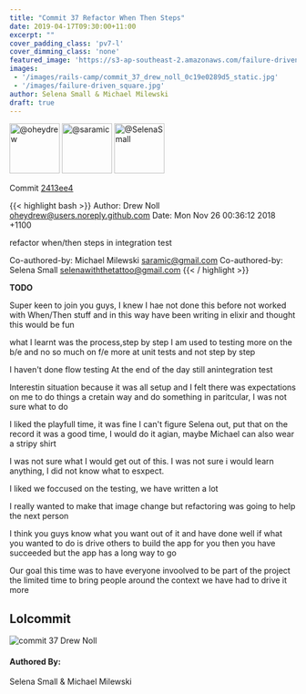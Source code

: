 ```yaml
---
title: "Commit 37 Refactor When Then Steps"
date: 2019-04-17T09:30:00+11:00
excerpt: ""
cover_padding_class: 'pv7-l'
cover_dimming_class: 'none'
featured_image: 'https://s3-ap-southeast-2.amazonaws.com/failure-driven-blog/railscamp-24-woodfield-hobart/commit_37_drew_noll_0c19e0289d5.gif'
images:
 - '/images/rails-camp/commit_37_drew_noll_0c19e0289d5_static.jpg'
 - '/images/failure-driven_square.jpg'
author: Selena Small & Michael Milewski 
draft: true
---
```


<img alt="@oheydrew" src="//github.com/oheydrew.png" style="display: inline; width: 88px;" height="88" />
<img alt="@saramic" src="//github.com/saramic.png" style="display: inline; width: 88px;" height="88" />
<img alt="@SelenaSmall" src="//github.com/SelenaSmall.png" style="display: inline; width: 88px;" height="88" />

Commit [2413ee4](https://github.com/failure-driven/railscamp-search-term/commit/2413ee4de38e3fb117a957360b9a75ed72c6f605)

{{< highlight bash >}}
Author: Drew Noll <oheydrew@users.noreply.github.com>
Date:   Mon Nov 26 00:36:12 2018 +1100

refactor when/then steps in integration test

Co-authored-by: Michael Milewski <saramic@gmail.com>
Co-authored-by: Selena Small <selenawiththetattoo@gmail.com>
{{< / highlight >}}

**TODO**

Super keen to join you guys,
I knew I hae not done this before
not worked with When/Then stuff and in this way
have been writing in elixir
and thought this would be fun

what I learnt was the process,step by step
I am used to testing more on the b/e and no so much on f/e
more at unit tests and not step by step

I haven't done flow testing
At the end of the day still anintegration test

Interestin situation because it was all setup and I felt there was
expectations on me to do things a cretain way and do something in paritcular,
I was not sure what to do

I liked the playfull time, it was fine
I can't figure Selena out, put that on the record
it was a good time, I would do it agian, maybe Michael can also wear a stripy
shirt

I was not sure what I would get out of this. I was not sure i would learn
anything, I did not know what to esxpect.

I liked we foccused on the testing, we have written a lot

I really wanted to make that image change but refactoring was going to help
the next person

I think you guys know what you want out of it and have done well
if what you wanted to do is drive others to build the app for you then you
have succeeded but the app has a long way to go

Our goal this time was to have everyone invoolved to be part of the project
the limited time to bring people around the context we have had to drive it
more

## Lolcommit

![commit 37 Drew Noll](https://s3-ap-southeast-2.amazonaws.com/failure-driven-blog/railscamp-24-woodfield-hobart/commit_37_drew_noll_0c19e0289d5.gif)

#### Authored By:

Selena Small & Michael Milewski
